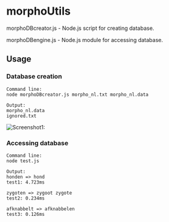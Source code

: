 morphoUtils
==========

morphoDBcreator.js - Node.js script for creating database.

morphoDBengine.js - Node.js module for accessing database.


## Usage

### Database creation

```
Command line:
node morphoDBcreator.js morpho_nl.txt morpho_nl.data

Output:
morpho_nl.data
ignored.txt

```
![Screenshot1:](https://s10.postimg.org/cwd472q4p/Screenshot_2018-02-28_21-49-04.png)

### Accessing database

```
Command line:
node test.js

Output:
honden => hond
test1: 4.723ms

zygoten => zygoot zygote
test2: 0.234ms

afknabbelt => afknabbelen
test3: 0.126ms

```
